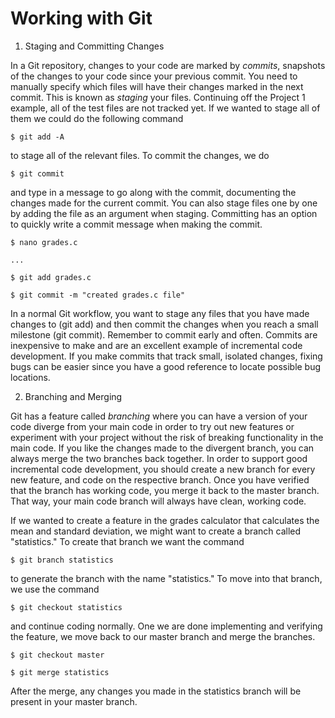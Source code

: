 # Working with Git

1. Staging and Committing Changes

In a Git repository, changes to your code are marked by *commits*, snapshots of the changes to your code since your previous commit. You need to manually specify which files will have their changes marked in the next commit. This is known as *staging* your files. Continuing off the Project 1 example, all of the test files are not tracked yet. If we wanted to stage all of them we could do the following command

`$ git add -A`

to stage all of the relevant files. To commit the changes, we do

`$ git commit`

and type in a message to go along with the commit, documenting the changes made for the current commit. You can also stage files one by one by adding the file as an argument when staging. Committing has an option to quickly write a commit message when making the commit.

`$ nano grades.c`

`...`

`$ git add grades.c`

`$ git commit -m "created grades.c file"`

In a normal Git workflow, you want to stage any files that you have made changes to (git add) and then commit the changes when you reach a small milestone (git commit). Remember to commit early and often. Commits are inexpensive to make and are an excellent example of incremental code development. If you make commits that track small, isolated changes, fixing bugs can be easier since you have a good reference to locate possible bug locations.

2. Branching and Merging

Git has a feature called *branching* where you can have a version of your code diverge from your main code in order to try out new features or experiment with your project without the risk of breaking functionality in the main code. If you like the changes made to the divergent branch, you can always merge the two branches back together. In order to support good incremental code development, you should create a new branch for every new feature, and code on the respective branch. Once you have verified that the branch has working code, you merge it back to the master branch. That way, your main code branch will always have clean, working code.

If we wanted to create a feature in the grades calculator that calculates the mean and standard deviation, we might want to create a branch called "statistics." To create that branch we want the command

`$ git branch statistics`

to generate the branch with the name "statistics." To move into that branch, we use the command

`$ git checkout statistics`

and continue coding normally. One we are done implementing and verifying the feature, we move back to our master branch and merge the branches.

`$ git checkout master`

`$ git merge statistics`

After the merge, any changes you made in the statistics branch will be present in your master branch.

